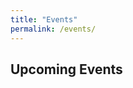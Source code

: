 ```yaml
---
title: "Events"
permalink: /events/
---
```


## Upcoming Events 
<!-- &nbsp; &nbsp; &nbsp; ESRs &nbsp; &nbsp; &nbsp; Management and Administrative -->
